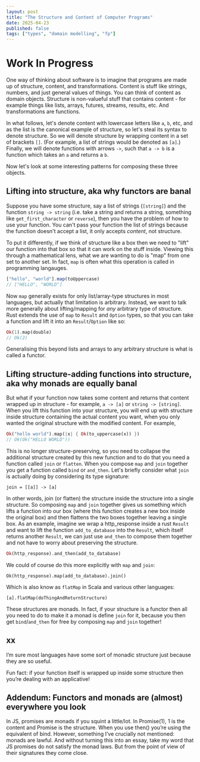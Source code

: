 ```yaml
---
layout: post
title: "The Structure and Content of Computer Programs"
date: 2025-04-23
published: false
tags: ["types", "domain modelling", "fp"]
---
```


# Work In Progress

One way of thinking about software is to imagine that programs are made up of structure, content, and transformations. Content is stuff like strings, numbers, and just general values of things. You can think of content as domain objects. Structure is non-valueful stuff that contains content - for example things like lists, arrays, futures, streams, results, etc. And transformations are functions.

In what follows, let's denote content with lowercase letters like `a`, `b`, etc, and as the list is the canonical example of structure, so let's steal its syntax to denote structure. So we will denote structure by wrapping content in a set of brackets `[]`. (For example, a list of strings would be denoted as `[a]`.) Finally, we will denote functions with arrows `->`, such that `a -> b` is a function which takes an `a` and returns a `b`. 

Now let's look at some interesting patterns for composing these three objects.

## Lifting into structure, aka why functors are banal

Suppose you have some structure, say a list of strings (`[string]`) and the function `string -> string` (i.e. take a string and returns a string, something like `get_first_character` or `reverse`), then you have the problem of how to use your function. You can't pass your function the list of strings because the function doesn't accept a list, it only accepts _content_, not structure. 

To put it differently, if we think of structure like a box then we need to "lift" our function into that box so that it can work on the stuff inside. Viewing this through a mathematical lens, what we are wanting to do is "map" from one set to another set. In fact, `map` is often what this operation is called in programming langauges.

```js
["hello", "world"].map(toUppercase)
// ["HELLO", "WORLD"]
```

Now `map` generally exists for only list/array-type structures in most languages, but actually that limitation is arbitrary. Instead, we want to talk more generally about lifting/mapping for _any_ arbitrary type of structure. Rust extends the use of `map` to `Result` and `Option` types, so that you can take a function and lift it into an `Result`/`Option` like so:

```rust
Ok(1).map(double)
// Ok(2)
```

Generalising this beyond lists and arrays to any arbitrary structure is what is called a functor.

## Lifting structure-adding functions into structure, aka why monads are equally banal

But what if your function now takes some content and returns that content wrapped up in structure - for example, `a -> [a]` or `string -> [string]`. When you lift this function into your structure, you will end up with structure inside structure containing the actual content you want, when you only wanted the original structure with the modified content. For example,

```rust
Ok("hello world").map(|x| { Ok(to_uppercase(x)) })
// Ok(Ok("HELLO WORLD"))
```

This is no longer structure-preserving, so you need to collapse the additional structure created by this new function and to do that you need a function called `join` or `flatten`. When you compose `map` and `join` together you get a function called `bind` or `and_then`. Let's briefly consider what `join` is actually doing by considering its type signature:

`join = [[a]] -> [a]`

In other words, join (or flatten) the structure inside the structure into a single structure. So composing `map` and `join` together gives us something which lifts a function into our box (where this function creates a new box inside the original box) and then flattens the two boxes together leaving a single box. As an example, imagine we wrap a http_response inside a rust `Result` and want to lift the function `add_to_database` into the `Result`, which itself returns another `Result`, we can just use `and_then` to compose them together and not have to worry about preserving the structure. 

```rust
Ok(http_response).and_then(add_to_database)
```

We could of course do this more explicitly with `map` and `join`:

```
Ok(http_response).map(add_to_database).join()
```

Which is also know as `flatMap` in Scala and various other languages:

```
[a].flatMap(doThingAndReturnStructure)
```

These structures are monads. In fact, if your structure is a functor then all you need to do to make it a monad is define `join` for it, because you then get `bind`/`and_then` for free by composing `map` and `join` together!

## xx





I’m sure most languages have some sort of monadic structure just because they are so useful.

Fun fact: if your function itself is wrapped up inside some structure then you’re dealing with an applicative!




## Addendum: Functors and monads are (almost) everywhere you look

In JS, promises are monads if you squint a little/lot. In Promise(1), 1 is the content and Promise is the structure. When you use then() you’re using the equivalent of bind. However, something I’ve crucially not mentioned: monads are lawful. And without turning this into an essay, take my word that JS promises do not satisfy the monad laws. But from the point of view of their signatures they come close. 
